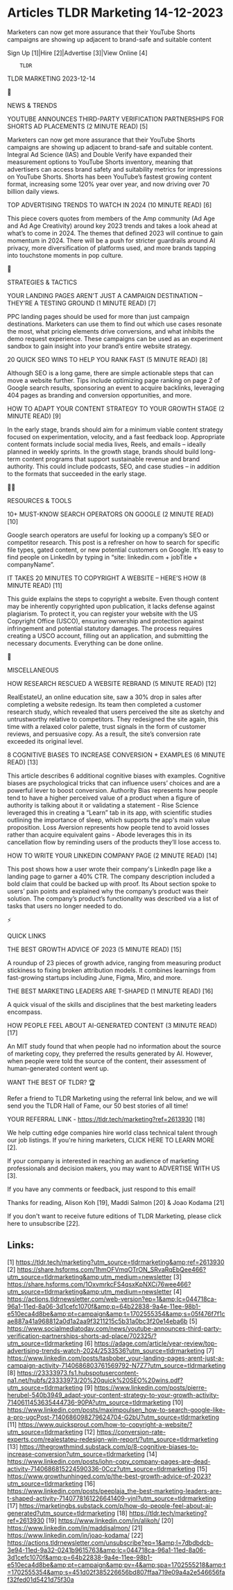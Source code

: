 # Articles TLDR Marketing 14-12-2023

Marketers can now get more assurance that their YouTube Shorts
campaigns are showing up adjacent to brand-safe and suitable content 


Sign Up [1]|Hire [2]|Advertise [3]|View Online [4] 

		TLDR 

TLDR MARKETING 2023-12-14

📱 

NEWS & TRENDS

 YOUTUBE ANNOUNCES THIRD-PARTY VERIFICATION PARTNERSHIPS FOR SHORTS AD
PLACEMENTS (2 MINUTE READ) [5] 

 Marketers can now get more assurance that their YouTube Shorts
campaigns are showing up adjacent to brand-safe and suitable content.
Integral Ad Science (IAS) and Double Verify have expanded their
measurement options to YouTube Shorts inventory, meaning that
advertisers can access brand safety and suitability metrics for
impressions on YouTube Shorts. Shorts has been YouTube’s fastest
growing content format, increasing some 120% year over year, and now
driving over 70 billion daily views. 

 TOP ADVERTISING TRENDS TO WATCH IN 2024 (10 MINUTE READ) [6] 

 This piece covers quotes from members of the Amp community (Ad Age
and Ad Age Creativity) around key 2023 trends and takes a look ahead
at what’s to come in 2024. The themes that defined 2023 will
continue to gain momentum in 2024. There will be a push for stricter
guardrails around AI privacy, more diversification of platforms used,
and more brands tapping into touchstone moments in pop culture. 

🚀 

STRATEGIES & TACTICS

 YOUR LANDING PAGES AREN'T JUST A CAMPAIGN DESTINATION – THEY’RE A
TESTING GROUND (1 MINUTE READ) [7] 

 PPC landing pages should be used for more than just campaign
destinations. Marketers can use them to find out which use cases
resonate the most, what pricing elements drive conversions, and what
inhibits the demo request experience. These campaigns can be used as
an experiment sandbox to gain insight into your brand’s entire
website strategy. 

 20 QUICK SEO WINS TO HELP YOU RANK FAST (5 MINUTE READ) [8] 

 Although SEO is a long game, there are simple actionable steps that
can move a website further. Tips include optimizing page ranking on
page 2 of Google search results, sponsoring an event to acquire
backlinks, leveraging 404 pages as branding and conversion
opportunities, and more. 

 HOW TO ADAPT YOUR CONTENT STRATEGY TO YOUR GROWTH STAGE (2 MINUTE
READ) [9] 

 In the early stage, brands should aim for a minimum viable content
strategy focused on experimentation, velocity, and a fast feedback
loop. Appropriate content formats include social media lives, Reels,
and emails – ideally planned in weekly sprints. In the growth stage,
brands should build long-term content programs that support
sustainable revenue and brand authority. This could include podcasts,
SEO, and case studies – in addition to the formats that succeeded in
the early stage. 

🧑‍💻 

RESOURCES & TOOLS

 10+ MUST-KNOW SEARCH OPERATORS ON GOOGLE (2 MINUTE READ) [10] 

 Google search operators are useful for looking up a company’s SEO
or competitor research. This post is a refresher on how to search for
specific file types, gated content, or new potential customers on
Google. It’s easy to find people on LinkedIn by typing in “site:
linkedin.com + jobTitle + companyName”. 

 IT TAKES 20 MINUTES TO COPYRIGHT A WEBSITE – HERE’S HOW (8 MINUTE
READ) [11] 

 This guide explains the steps to copyright a website. Even though
content may be inherently copyrighted upon publication, it lacks
defense against plagiarism. To protect it, you can register your
website with the US Copyright Office (USCO), ensuring ownership and
protection against infringement and potential statutory damages. The
process requires creating a USCO account, filling out an application,
and submitting the necessary documents. Everything can be done online.


🎁 

MISCELLANEOUS

 HOW RESEARCH RESCUED A WEBSITE REBRAND (5 MINUTE READ) [12] 

 RealEstateU, an online education site, saw a 30% drop in sales after
completing a website redesign. Its team then completed a customer
research study, which revealed that users perceived the site as
sketchy and untrustworthy relative to competitors. They redesigned the
site again, this time with a relaxed color palette, trust signals in
the form of customer reviews, and persuasive copy. As a result, the
site’s conversion rate exceeded its original level. 

 8 COGNITIVE BIASES TO INCREASE CONVERSION + EXAMPLES (6 MINUTE READ)
[13] 

 This article describes 6 additional cognitive biases with examples.
Cognitive biases are psychological tricks that can influence users’
choices and are a powerful lever to boost conversion. Authority Bias
represents how people tend to have a higher perceived value of a
product when a figure of authority is talking about it or validating a
statement - Rise Science leveraged this in creating a “Learn” tab
in its app, with scientific studies outlining the importance of sleep,
which supports the app's main value proposition. Loss Aversion
represents how people tend to avoid losses rather than acquire
equivalent gains - Abode leverages this in its cancellation flow by
reminding users of the products they’ll lose access to. 

 HOW TO WRITE YOUR LINKEDIN COMPANY PAGE (2 MINUTE READ) [14] 

 This post shows how a user wrote their company's LinkedIn page like a
landing page to garner a 40% CTR. The company description included a
bold claim that could be backed up with proof. Its About section spoke
to users’ pain points and explained why the company’s product was
their solution. The company’s product’s functionality was
described via a list of tasks that users no longer needed to do. 

⚡ 

QUICK LINKS

 THE BEST GROWTH ADVICE OF 2023 (5 MINUTE READ) [15] 

 A roundup of 23 pieces of growth advice, ranging from measuring
product stickiness to fixing broken attribution models. It combines
learnings from fast-growing startups including June, Figma, Miro, and
more. 

 THE BEST MARKETING LEADERS ARE T-SHAPED (1 MINUTE READ) [16] 

 A quick visual of the skills and disciplines that the best marketing
leaders encompass. 

 HOW PEOPLE FEEL ABOUT AI-GENERATED CONTENT (3 MINUTE READ) [17] 

 An MIT study found that when people had no information about the
source of marketing copy, they preferred the results generated by AI.
However, when people were told the source of the content, their
assessment of human-generated content went up. 

WANT THE BEST OF TLDR? 🏆

Refer a friend to TLDR Marketing using the referral link below, and we
will send you the TLDR Hall of Fame, our 50 best stories of all time!

YOUR REFERRAL LINK - https://tldr.tech/marketing?ref=2613930 [18]

 We help cutting edge companies hire world class technical talent
through our job listings. If you're hiring marketers, CLICK HERE TO
LEARN MORE [2]. 

If your company is interested in reaching an audience of marketing
professionals and decision makers, you may want to ADVERTISE WITH US
[3]. 

If you have any comments or feedback, just respond to this email! 

Thanks for reading, 
Alison Koh [19], Maddi Salmon [20] & Joao Kodama [21] 

If you don't want to receive future editions of TLDR Marketing,
please click here to unsubscribe [22]. 

 

Links:
------
[1] https://tldr.tech/marketing?utm_source=tldrmarketing&amp;ref=2613930
[2] https://share.hsforms.com/1hmOFVmqOTrON_SRvaRqEbQee466?utm_source=tldrmarketing&amp;utm_medium=newsletter
[3] https://share.hsforms.com/1OxvmrkcFS4qsxKpNXCi76wee466?utm_source=tldrmarketing&amp;utm_medium=newsletter
[4] https://actions.tldrnewsletter.com/web-version?ep=1&amp;lc=044718ca-96a1-11ed-8a06-3d1cefc1070f&amp;p=64b22838-9a4e-11ee-98b1-e510eca4d8be&amp;pt=campaign&amp;t=1702555354&amp;s=05f476f7f1cae887a41a968812a0d1a2aa9f3211215c5b31a0bc3f20e14eba6b
[5] https://www.socialmediatoday.com/news/youtube-announces-third-party-verification-partnerships-shorts-ad-place/702325/?utm_source=tldrmarketing
[6] https://adage.com/article/year-review/top-advertising-trends-watch-2024/2533536?utm_source=tldrmarketing
[7] https://www.linkedin.com/posts/tasbober_your-landing-pages-arent-just-a-campaign-activity-7140686803761569792-N7Z7?utm_source=tldrmarketing
[8] https://23333973.fs1.hubspotusercontent-na1.net/hubfs/23333973/20%20quick%20SEO%20wins.pdf?utm_source=tldrmarketing
[9] https://www.linkedin.com/posts/pierre-herubel-540b3949_adapt-your-content-strategy-to-your-growth-activity-7140611453635444736-90PA?utm_source=tldrmarketing
[10] https://www.linkedin.com/posts/maximpoulsen_how-to-search-google-like-a-pro-ugcPost-7140686098279624704-G2bU?utm_source=tldrmarketing
[11] https://www.quicksprout.com/how-to-copyright-a-website/?utm_source=tldrmarketing
[12] https://conversion-rate-experts.com/realestateu-redesign-win-report/?utm_source=tldrmarketing
[13] https://thegrowthmind.substack.com/p/8-cognitive-biases-to-increase-conversion?utm_source=tldrmarketing
[14] https://www.linkedin.com/posts/john-copy_company-pages-are-dead-activity-7140686815224590336-0Ccz?utm_source=tldrmarketing
[15] https://www.growthunhinged.com/p/the-best-growth-advice-of-2023?utm_source=tldrmarketing
[16] https://www.linkedin.com/posts/peeplaja_the-best-marketing-leaders-are-t-shaped-activity-7140778161226641409-yjnI?utm_source=tldrmarketing
[17] https://marketingbs.substack.com/p/how-do-people-feel-about-ai-generated?utm_source=tldrmarketing
[18] https://tldr.tech/marketing?ref=2613930
[19] https://www.linkedin.com/in/alikoh/
[20] https://www.linkedin.com/in/maddisalmon/
[21] https://www.linkedin.com/in/joao-kodama/
[22] https://actions.tldrnewsletter.com/unsubscribe?ep=1&amp;l=7dbdbdcb-3e94-11ed-9a32-0241b9615763&amp;lc=044718ca-96a1-11ed-8a06-3d1cefc1070f&amp;p=64b22838-9a4e-11ee-98b1-e510eca4d8be&amp;pt=campaign&amp;pv=4&amp;spa=1702555218&amp;t=1702555354&amp;s=451d02f385226656bd807ffaa719e09a4a2e546656faf32fed01d5421d75f30a